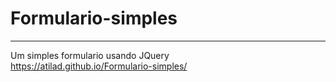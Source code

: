 # Formulario-simples
---
Um simples formulario usando JQuery <br>
https://atilad.github.io/Formulario-simples/
